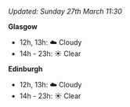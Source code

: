 *Updated: Sunday 27th March 11:30*

**Glasgow**

* 12h, 13h: :cloud: Cloudy
* 14h - 23h: :sunny: Clear

**Edinburgh**

* 12h, 13h: :cloud: Cloudy
* 14h - 23h: :sunny: Clear
